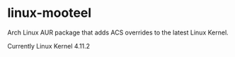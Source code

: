 # linux-mooteel
Arch Linux AUR package that adds ACS overrides to the latest Linux Kernel.

Currently Linux Kernel 4.11.2
